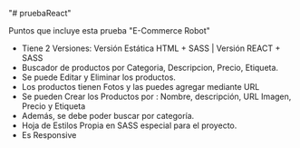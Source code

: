 "# pruebaReact"

Puntos que incluye esta prueba "E-Commerce Robot"
- Tiene 2 Versiones: Versión Estática HTML + SASS | Versión REACT + SASS
- Buscador de productos por Categoria, Descripcion, Precio, Etiqueta.
- Se puede Editar y Eliminar los productos.
- Los productos tienen Fotos y las puedes agregar mediante URL
- Se pueden Crear los Productos por : Nombre, descripción, URL Imagen, Precio y Etiqueta
- Además, se debe poder buscar por categoría.
- Hoja de Estilos Propia en SASS especial para el proyecto.
- Es Responsive
